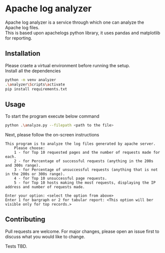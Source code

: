 # Apache log analyzer

Apache log analyzer is a service through which one can analyze the Apache log files.  
This is based upon apachelogs python library, it uses pandas and matplotlib for reporting.  

## Installation

Please craete a virtual environment before running the setup.  
Install all the dependencies  

```bash
python -m venv analyzer
.\analyzer\Scripts\activate
pip install requirements.txt
```

## Usage
To start the program execute below command  

```bash
python .\analyze.py --filepath <path to the file>
```

Next, please follow the on-screen instructions  

```text
This program is to analyze the log files generated by apache server.
    Please choose:
    1 - for Top 10 requested pages and the number of requests made for each.
    2 - for Percentage of successful requests (anything in the 200s and 300s range).
    3 - for Percentage of unsuccessful requests (anything that is not in the 200s or 300s range).
    4 - for Top 10 unsuccessful page requests.
    5 - for Top 10 hosts making the most requests, displaying the IP address and number of requests made.
```

```text
Enter your option: <select the option from above>
Enter 1 for bargraph or 2 for tabular report: <This option will ber visible only for top records.>
```

## Contributing
Pull requests are welcome. For major changes, please open an issue first to discuss what you would like to change.

Tests TBD.
